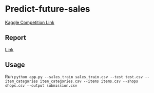 # Predict-future-sales

[Kaggle Competition Link](https://www.kaggle.com/c/competitive-data-science-predict-future-sales/overview)

## Report
[Link](https://docs.google.com/document/d/1HpqfVZUsJLwXP6vimNH57dBpfLhVa5gJS2QvRgiPfgg/edit?usp=sharing)

## Usage

Run ```python app.py --sales_train sales_train.csv --test test.csv --item_categories item_categories.csv --items items.csv --shops shops.csv --output submission.csv```
